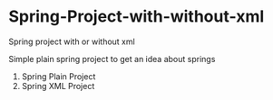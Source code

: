 # Spring-Project-with-without-xml
Spring project with or without xml

Simple plain spring project to get an idea about springs
1. Spring Plain Project
2. Spring XML Project
